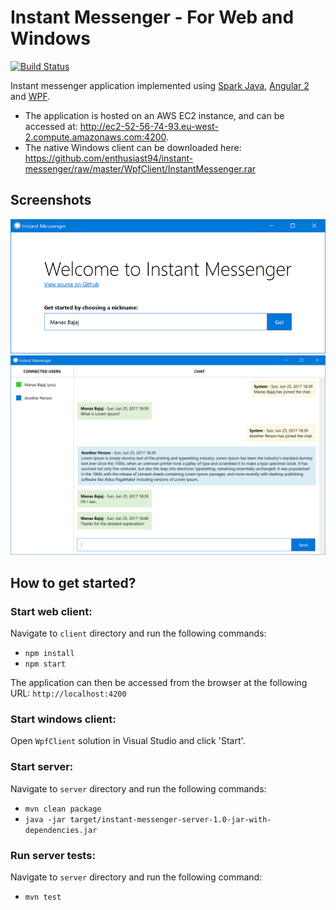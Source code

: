 # Instant Messenger - For Web and Windows
[![Build Status](https://travis-ci.org/enthusiast94/instant-messenger.svg?branch=master)](https://travis-ci.org/enthusiast94/instant-messenger)

Instant messenger application implemented using [Spark Java](http://sparkjava.com/), [Angular 2](https://angular.io/) and [WPF](https://docs.microsoft.com/en-us/dotnet/framework/wpf/). 
- The application is hosted on an AWS EC2 instance, and can be accessed at: http://ec2-52-56-74-93.eu-west-2.compute.amazonaws.com:4200.
- The native Windows client can be downloaded here: https://github.com/enthusiast94/instant-messenger/raw/master/WpfClient/InstantMessenger.rar

## Screenshots
<p>
  <img src="https://github.com/enthusiast94/instant-messenger/blob/master/screenshots/2.png" width="650"/>
  <img src="https://github.com/enthusiast94/instant-messenger/blob/master/screenshots/1.png"/>
</p>

## How to get started?
### Start web client: 
Navigate to `client` directory and run the following commands:
- `npm install`
- `npm start`

The application can then be accessed from the browser at the following URL: 
`http://localhost:4200` 

### Start windows client:
Open `WpfClient` solution in Visual Studio and click 'Start'.

### Start server:
Navigate to `server` directory and run the following commands: 
- `mvn clean package`
- `java -jar target/instant-messenger-server-1.0-jar-with-dependencies.jar`

### Run server tests:
Navigate to `server` directory and run the following command:
- `mvn test`

